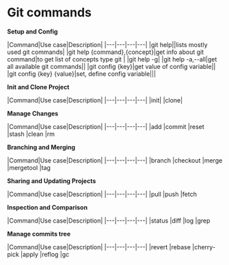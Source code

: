 # Git commands

**Setup and Config**

|Command|Use case|Description|
|---|---|---|---|
|git help||lists mostly used git commands|
|git help {command},{concept}|get info about git command|to get list of concepts type git |
|git help -g|
|git help -a,--all|get all available git commands||
|git config {key}|get value of config variable||
|git config {key} {value}|set, define config variable|||

**Init and Clone Project**

|Command|Use case|Description|
|---|---|---|---|
|init|
|clone|

**Manage Changes**

|Command|Use case|Description|
|---|---|---|---|
|add
|commit
|reset
|stash
|clean
|rm

**Branching and Merging**

|Command|Use case|Description|
|---|---|---|---|
|branch
|checkout
|merge
|mergetool
|tag

**Sharing and Updating Projects**

|Command|Use case|Description|
|---|---|---|---|
|pull
|push
|fetch

**Inspection and Comparison**

|Command|Use case|Description|
|---|---|---|---|
|status
|diff
|log
|grep

**Manage commits tree**

|Command|Use case|Description|
|---|---|---|---|
|revert
|rebase
|cherry-pick
|apply
|reflog
|gc
